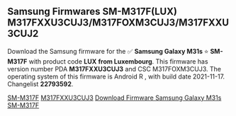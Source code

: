 <h2>Samsung Firmwares SM-M317F(LUX) M317FXXU3CUJ3/M317FOXM3CUJ3/M317FXXU3CUJ2</h2>
Download the Samsung firmware for the ✅ <strong>Samsung Galaxy M31s </strong> ⭐ <strong>SM-M317F</strong> with product code <strong>LUX</strong> <strong> from Luxembourg</strong>. This firmware has version number PDA <strong>M317FXXU3CUJ3</strong> and CSC M317FOXM3CUJ3. The operating system of this firmware is Android R , with build date 2021-11-17. Changelist <strong>22793592</strong>.


[SM-M317F](https://samfirm.shop/samsung/model/SM-M317F)
[M317FXXU3CUJ3](https://samfirm.shop/samsung/pda/M317FXXU3CUJ3)
[Download Firmware Samsung Galaxy M31s SM-M317F](https://samfirm.shop/samsung/firmware/475003)
